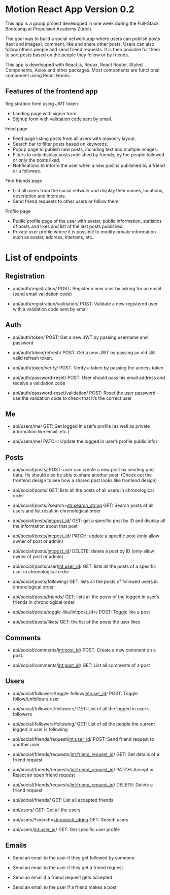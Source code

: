 # Motion React App Version 0.2

This app is a group project developped in one week during the Full-Stack Bootcamp at Propulsion Academy Zürich.

The goal was to build a social network app where users can publish posts (text and images), comment, like and share other posts.
Users can also follow others people and send friend requests. It is then possible for them to sort posts based on the people they follow or by friends.

This app is developped with React.js, Redux, React Router, Styled Components, Axios and other packages.
Most components are functional component using React Hooks.

## Features of the frontend app

Registration form using JWT token

-   Landing page with signin form
-   Signup form with validation code sent by email.

Feed page

-   Feed page listing posts from all users with masonry layout.
-   Search bar to filter posts based on keywords.
-   Popup page to publish new posts, including text and multiple images.
-   Filters to only display posts published by friends, by the people followed or only the posts liked.
-   Notifications to inform the user when a new post is published by a friend or a followee.

Find friends page

-   List all users from the social network and display their names, locations, description and interests.
-   Send friend requests to other users or follow them.

Profile page

-   Public profile page of the user with avatar, public information, statistics of posts and likes and list of the last posts published.
-   Private user profile where it is possible to modify private information such as avatar, address, interests, etc.

# List of endpoints

## Registration

-   api/auth/registration/ POST: Register a new user by asking for an email (send email validation code)

-   api/auth/registration/validation/ POST: Validate a new registered user with a validation code sent by email

## Auth

-   api/auth/token/ POST: Get a new JWT by passing username and password

-   api/auth/token/refresh/ POST: Get a new JWT by passing an old still valid refresh token.

-   api/auth/token/verify/ POST: Verify a token by passing the access token

-   api/auth/password-reset/ POST: User should pass his email address and receive a validation code

-   api/auth/password-reset/validation/ POST: Reset the user password - use the validation code to check that it’s the correct user

## Me

-   api/users/me/ GET: Get logged in user’s profile (as well as private information like email, etc.)

-   api/users/me/ PATCH: Update the logged in user’s profile public info)

## Posts

-   api/social/posts/ POST: user can create a new post by sending post data. He should also be able to share another post. (Check out the frontend design to see how a shared post looks like frontend design)

-   api/social/posts/ GET: lists all the posts of all users in chronological order

-   api/social/posts/?search=<str:search_string> GET: Search posts of all users and list result in chronological order

-   api/social/posts/<int:post_id>/ GET: get a specific post by ID and display all the information about that post

-   api/social/posts/<int:post_id>/ PATCH: update a specific post (only allow owner of post or admin)

-   api/social/posts/<int:post_id>/ DELETE: delete a post by ID (only allow owner of post or admin)

-   api/social/posts/user/<int:user_id>/ GET: lists all the posts of a specific user in chronological order

-   api/social/posts/following/ GET: lists all the posts of followed users in chronological order

-   api/social/posts/friends/ GET: lists all the posts of the logged in user’s friends in chronological order

-   api/social/posts/toggle-like/int:post_id>/ POST: Toggle like a post

-   api/social/posts/likes/ GET: the list of the posts the user likes

## Comments

-   api/social/comments/<int:post_id>/ POST: Create a new comment on a post.

-   api/social/comments/<int:post_id>/ GET: List all comments of a post

## Users

-   api/social/followers/toggle-follow/<int:user_id>/ POST: Toggle follow/unfollow a user

-   api/social/followers/followers/ GET: List of all the logged in user’s followers

-   api/social/followers/following/ GET: List of all the people the current logged in user is following

-   api/social/friends/request/<int:user_id>/ POST: Send friend request to another user

-   api/social/friends/requests/<int:friend_request_id>/ GET: Get details of a friend request

-   api/social/friends/requests/<int:friend_request_id>/ PATCH: Accept or Reject an open friend request

-   api/social/friends/requests/<int:friend_request_id>/ DELETE: Delete a friend request

-   api/social/friends/ GET: List all accepted friends

-   api/users/ GET: Get all the users

-   api/users/?search=<str:search_string> GET: Search users

-   api/users/<int:user_id>/ GET: Get specific user profile

## Emails

-   Send an email to the user if they get followed by someone

-   Send an email to the user if they get a friend request

-   Send an email if a friend request gets accepted

-   Send an email to the user if a friend makes a post
